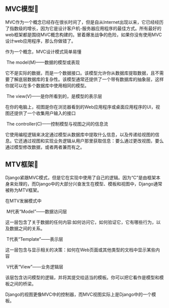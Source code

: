 ## MVC模型:jack_o_lantern:

MVC作为一个概念已经存在很长时间了，但是自从Internet出现以来，它已经经历了指数级的增长，因为它是设计客户机-服务器应用程序的最佳方式。所有最好的web框架都是围绕MVC概念构建的。冒着爆发战争的危险，如果你没有使用MVC设计web应用程序，那么你做错了。

作为一个概念，MVC设计模式简单易懂

​	The model(M)——数据的模型或表现

​	它不是实际的数据，而是一个数据接口。该模型允许你从数据库提取数据，且不需要了解底层数据库的复杂性。该模型通常还提供了一个带有数据库的抽象层，这样你就可以在多个数据库中使用相同的模型。

​	The view(V)——是你所看到的，是模型的表示层

​	在你的电脑上，视图是你在浏览器看到的Web应用程序或桌面应用程序的UI，视图还提供了一个收集用户输入的接口

​	The controller(C)——控制模型与视图之间的信息流

​	它使用编程逻辑来决定通过模型从数据库中提取什么信息，以及传递给视图的信息。它还通过视图和实现业务逻辑从用户那里获取信息：要么通过更改视图，要么通过模型修改数据，或者两者兼而有之。

## MTV框架:jack_o_lantern:

Django紧跟MVC模式，但是它在实现中使用了自己的逻辑。因为“C”是由框架本身来处理的，而Django中的大部分兴奋发生在模型、模板和视图中，Django通常被称为MTV框架。

在MTV发展模式中

​	M代表“Model”——数据访问层

​	这一层包含了关于数据的任何内容:如何访问它，如何验证它，它有哪些行为，以及数据之间的关系。

​	T代表“Template”——表示层

​	这一层包含与显示相关的决策：如何在Web页面或其他类型的文档中显示某些内容

​	V代表“View”——业务逻辑层

​	该层包含访问模型的逻辑，并将其提交给适当的模板。你可以把它看作是模型和模板之间的桥梁。

Django的视图更像MVC中的控制器，而MVC视图实际上是Django中的一个模板。